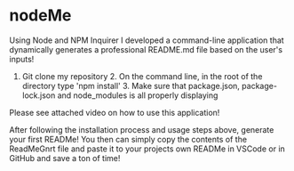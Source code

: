 # nodeMe

Using Node and NPM Inquirer I developed a command-line application that dynamically generates a professional README.md file based on the user's inputs!


1. Git clone my repository 2. On the command line, in the root of the directory type 'npm install' 3. Make sure that package.json, package-lock.json and node_modules is all properly displaying

Please see attached video on how to use this application!

After following the installation process and usage steps above, generate your first READMe! You then can simply copy the contents of the ReadMeGnrt file and paste it to your projects own READMe in VSCode or in GitHub and save a ton of time!

